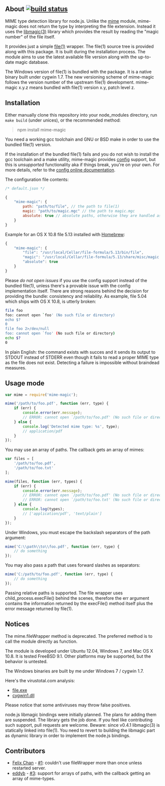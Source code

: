 ## About [![build status](https://secure.travis-ci.org/SaltwaterC/mime-magic.png?branch=master)](http://travis-ci.org/SaltwaterC/mime-magic)

MIME type detection library for node.js. Unlike the [mime](https://github.com/broofa/node-mime) module, mime-magic does not return the type by interpreting the file extension. Instead it uses the [libmagic(3)](http://linux.die.net/man/3/libmagic) library which provides the result by reading the "magic number" of the file itself.

It provides just a simple [file(1)](http://linux.die.net/man/1/file) wrapper. The file(1) source tree is provided along with this package. It is built during the installation process. The module aims to use the latest available file version along with the up-to-date magic database.

The Windows version of file(1) is bundled with the package. It is a native binary built under cygwin 1.7. The new versioning scheme of mime-magic follows the version number of the upstream file(1) development. mime-magic x.y.z means bundled with file(1) version x.y, patch level z.

## Installation

Either manually clone this repository into your node_modules directory, run `make build` (under unices), or the recommended method:

> npm install mime-magic

You need a working gcc toolchain and GNU or BSD make in order to use the bundled file(1) version.

If the installation of the bundled file(1) fails and you do not wish to install the gcc toolchain and a make utility, mime-magic provides [config](https://github.com/lorenwest/node-config) support, but this is *unsupported* functionality aka if things break, you're on your own. For more details, refer to the [config online documentation](http://lorenwest.github.com/node-config/latest/).

The configuration file contents:

```javascript
/* default.json */

{
	"mime-magic": {
		path: "path/to/file", // the path to file(1)
		magic: "path/to/magic.mgc" // the path to magic.mgc
		absolute: true // absolute paths, otherwise they are handled as relative to __dirname of mime-magic.js (mime-magic/lib)
	}
}
```

Example for an OS X 10.8 file 5.13 installed with [Homebrew](http://mxcl.github.com/homebrew/):

```javascript
{
	"mime-magic": {
		"file": "/usr/local/Cellar/file-formula/5.13/bin/file",
		"magic": "/usr/local/Cellar/file-formula/5.13/share/misc/magic.mgc",
		"absolute": true
	}
}
```

Please *do not open issues* if you use the config support instead of the bundled file(1), unless there's a provable issue with the config implementation itself. There are strong reasons behind the decision for providing the bundle: consistency and reliability. As example, file 5.04 which ships with OS X 10.8, is utterly broken:

```bash
file foo
foo: cannot open `foo' (No such file or directory)
echo $?
0
file foo 2>/dev/null
foo: cannot open `foo' (No such file or directory)
echo $?
0
```

In plain English: the command exists with succes and it sends its output to STDOUT instead of STDERR even though it fails to read a proper MIME type as the file does not exist. Detecting a failure is impossible without braindead measures.

## Usage mode

```javascript
var mime = require('mime-magic');

mime('/path/to/foo.pdf', function (err, type) {
	if (err) {
		console.error(err.message);
		// ERROR: cannot open `/path/to/foo.pdf' (No such file or directory)
	} else {
		console.log('Detected mime type: %s', type);
		// application/pdf
	}
});
```

You may use an array of paths. The callback gets an array of mimes:

```javascript
var files = [
	'/path/to/foo.pdf',
	'/path/to/foo.txt'
];

mime(files, function (err, types) {
	if (err) {
		console.error(err.message);
		// ERROR: cannot open `/path/to/foo.pdf' (No such file or directory)
		// ERROR: cannot open `/path/to/foo.txt' (No such file or directory)
	} else {
		console.log(types);
		// ['application/pdf', 'text/plain']
	}
});
```

Under Windows, you must escape the backslash separators of the path argument:

```javascript
mime('C:\\path\\to\\foo.pdf', function (err, type) {
	// do something
});
```

You may also pass a path that uses forward slashes as separators:

```javascript
mime('C:/path/to/foo.pdf', function (err, type) {
	// do something
});
```

Passing relative paths is supported. The file wrapper uses child_process.execFile() behind the scenes, therefore the err argument contains the information returned by the execFile() method itself plus the error message returned by file(1).

## Notices

The mime.fileWrapper method is deprecated. The preferred method is to call the module directly as function.

The module is developed under Ubuntu 12.04, Windows 7, and Mac OS X 10.8. It is tested FreeBSD 9.1. Other platforms may be supported, but the behavior is untested.

The Windows binaries are built by me under Windows 7 / cygwin 1.7.

Here's the virustotal.com analysis:

 * [file.exe](https://www.virustotal.com/en/file/2a44dadb748a93ac87ad10f643426192d7beb993c4046fe546b1fb11981e7f0b/analysis/1363079646/)
 * [cygwin1.dll](https://www.virustotal.com/file/df4e2115c80d07ca4345ba92053dcc38c4002554677a04509d02669a50ab86bf/analysis/1359210741/)

Please notice that some antiviruses may throw false positives.

node.js libmagic bindings were initially planned. The plans for adding them are suspended. The library gets the job done. If you feel like contributing such support, pull requests are welcome. Beware: since v0.4.1 libmagic(3) is statically linked into file(1). You need to revert to building the libmagic part as dynamic library in order to implement the node.js bindings.

## Contributors

 * [Felix Chan](https://github.com/felixchan) - [#1](https://github.com/SaltwaterC/mime-magic/pull/1): couldn't use fileWrapper more than once unless restarted server.
 * [eddyb](https://github.com/eddyb) - [#3](https://github.com/SaltwaterC/mime-magic/pull/3): support for arrays of paths, with the callback getting an array of mime-types.

